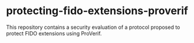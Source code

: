 # protecting-fido-extensions-proverif
This repository contains a security evaluation of a protocol proposed to protect FIDO extensions using ProVerif.
